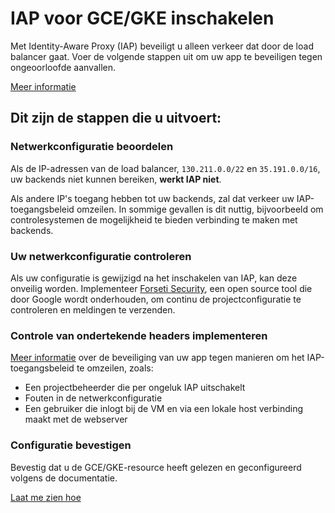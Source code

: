 # IAP voor GCE/GKE inschakelen

Met Identity-Aware Proxy (IAP) beveiligt u alleen verkeer dat door de load balancer gaat. Voer de volgende stappen uit om uw app te beveiligen tegen ongeoorloofde aanvallen.

[Meer informatie](https://cloud.google.com/iap/docs/)

## Dit zijn de stappen die u uitvoert:

### Netwerkconfiguratie beoordelen

Als de IP-adressen van de load balancer, `130.211.0.0/22` en `35.191.0.0/16`, uw backends niet kunnen bereiken, **werkt IAP niet**.

Als andere IP's toegang hebben tot uw backends, zal dat verkeer uw IAP-toegangsbeleid omzeilen. In sommige gevallen is dit nuttig, bijvoorbeeld om controlesystemen de mogelijkheid te bieden verbinding te maken met backends.

### Uw netwerkconfiguratie controleren

Als uw configuratie is gewijzigd na het inschakelen van IAP, kan deze onveilig worden.
Implementeer [Forseti Security][forseti-security], een open source tool die door Google wordt onderhouden, om continu de projectconfiguratie te controleren en meldingen te verzenden.

### Controle van ondertekende headers implementeren

[Meer informatie](https://cloud.google.com/iap/docs/signed-headers-howto) over de beveiliging van uw app tegen manieren om het IAP-toegangsbeleid te omzeilen, zoals:

  *  Een projectbeheerder die per ongeluk IAP uitschakelt
  *  Fouten in de netwerkconfiguratie
  *  Een gebruiker die inlogt bij de VM en via een lokale host verbinding maakt met de webserver

### Configuratie bevestigen

Bevestig dat u de GCE/GKE-resource heeft gelezen en geconfigureerd volgens de documentatie.

[Laat me zien hoe][spotlight-config-reviewed]

[forseti-security]: https://opensource.google.com/projects/forseti-security
[spotlight-config-reviewed]: walkthrough://spotlight-pointer?spotlightId=iap-network-config-reviewed
